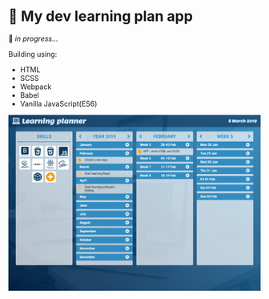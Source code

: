 # :calendar: My dev learning plan app 
:pencil: *in progress...*

Building using:
* HTML
* SCSS
* Webpack
* Babel
* Vanilla JavaScript(ES6)


![Planner app](Learning_planner.png)
